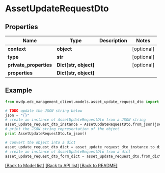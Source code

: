 # AssetUpdateRequestDto


## Properties
Name | Type | Description | Notes
------------ | ------------- | ------------- | -------------
**context** | **object** |  | [optional] 
**type** | **str** |  | [optional] 
**private_properties** | **Dict[str, object]** |  | [optional] 
**properties** | **Dict[str, object]** |  | 

## Example

```python
from mvdp.edc_management_client.models.asset_update_request_dto import AssetUpdateRequestDto

# TODO update the JSON string below
json = "{}"
# create an instance of AssetUpdateRequestDto from a JSON string
asset_update_request_dto_instance = AssetUpdateRequestDto.from_json(json)
# print the JSON string representation of the object
print AssetUpdateRequestDto.to_json()

# convert the object into a dict
asset_update_request_dto_dict = asset_update_request_dto_instance.to_dict()
# create an instance of AssetUpdateRequestDto from a dict
asset_update_request_dto_form_dict = asset_update_request_dto.from_dict(asset_update_request_dto_dict)
```
[[Back to Model list]](../README.md#documentation-for-models) [[Back to API list]](../README.md#documentation-for-api-endpoints) [[Back to README]](../README.md)


